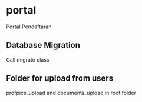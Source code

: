 # portal
Portal Pendaftaran

## Database Migration 
Call migrate class

## Folder for upload from users
profpics_upload and documents_upload in root folder